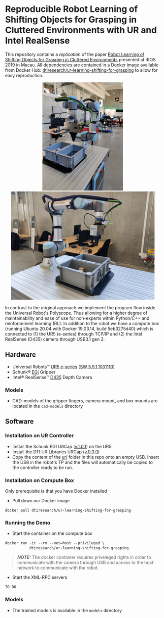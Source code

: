 # Reproducible Robot Learning of Shifting Objects for Grasping in Cluttered Environments with UR and Intel RealSense

This repository contains a *replication* of the paper [Robot Learning of Shifting Objects for Grasping in Cluttered Environments](https://arxiv.org/abs/1907.11035) presented at IROS 2019 in Macau. All dependencies are contained in a Docker image available from Docker Hub: [dtiresearch/ur-learning-shifting-for-grasping](https://hub.docker.com/repository/docker/dtiresearch/ur-learning-shifting-for-grasping) to allow for easy reproduction.

<div align="center">
  <img height="350" src="https://raw.githubusercontent.com/dti-research/ur-learning-shifting-for-grasping/master/resources/IMG_20210308_115623.jpg?token=AL2CCR6RZDUMD2IMCQ2ILSK74HBQW">
  <img height="350" src="https://raw.githubusercontent.com/dti-research/ur-learning-shifting-for-grasping/master/resources/IMG_20210308_115635.jpg?token=AL2CCR6RZDUMD2IMCQ2ILSK74HBQW">
</div>

In contrast to the original approach we implement the program flow inside the Universal Robot's Polyscope. Thus allowing for a higher degree of maintainability and ease of use for non-experts within Python/C++ and reinforcement learning (RL). In addition to the robot we have a compute box (running Ubuntu 20.04 with Docker 19.03.14, build 5eb3275d40) which is connected to (1) the UR5 (e-series) through TCP/IP and (2) the Intel RealSense (D435) camera through USB3.1 gen 2.



## Hardware

- Universal Robots&trade; [UR5 e-series](https://www.universal-robots.com/products/ur5-robot/) ([SW 5.9.1.1031110](https://s3-eu-west-1.amazonaws.com/ur-support-site/88180/update-5.9.1.1031110.urup))
- Schunk&reg; [EGI](https://schunk.com/dk_en/gripping-systems/series/egi/) Gripper
- Intel&reg; RealSense&trade; [D435](https://www.intelrealsense.com/depth-camera-d435/) Depth Camera

### Models

- CAD-models of the gripper fingers, camera mount, and box mounts are located in the `cad-models` directory


## Software

### Installation on UR Controller

- Install the Schunk EGI URCap ([v.1.0.1](https://github.com/dti-research/ur-learning-shifting-for-grasping/blob/master/ur/urcaps/egh-schunk-1.0.1.urcap?raw=true)) on the UR5
- Install the DTI UR Libraries URCap ([v.0.3.0](https://github.com/dti-research/ur-learning-shifting-for-grasping/blob/master/ur/urcaps/dtiurlibs-0.3.0.urcap?raw=true))
- Copy the content of the [ur/](ur/) folder in this repo onto an empty USB. Insert the USB in the robot's TP and the files will automatically be copied to the controller ready to be run.

### Installation on Compute Box

Only prerequisite is that you have Docker installed

- Pull down our Docker image

```
docker pull dtiresearch/ur-learning-shifting-for-grasping
```

### Running the Demo

- Start the container on the compute box

```
docker run -it --rm --net=host --privileged \
           dtiresearch/ur-learning-shifting-for-grasping
```

> **_NOTE:_** The docker container requires priveleged rights in order to communicate with the camera through USB and access to the host' network to communicate with the robot.

- Start the XML-RPC servers

```
TO DO
```

### Models

 - The trained models is available in the `models` directory
